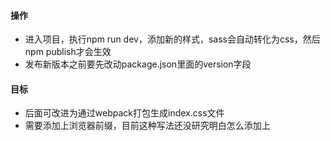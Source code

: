 #### 操作
- 进入项目，执行npm run dev，添加新的样式，sass会自动转化为css，然后npm publish才会生效
- 发布新版本之前要先改动package.json里面的version字段

#### 目标
- 后面可改进为通过webpack打包生成index.css文件
- 需要添加上浏览器前缀，目前这种写法还没研究明白怎么添加上
